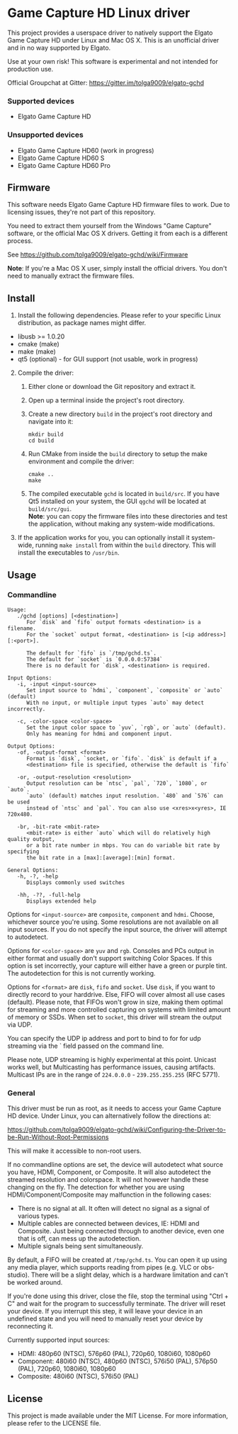 # Game Capture HD Linux driver

This project provides a userspace driver to natively support the Elgato Game
Capture HD under Linux and Mac OS X. This is an unofficial driver and in no way
supported by Elgato.

Use at your own risk! This software is experimental and not intended for
production use.

Official Groupchat at Gitter: https://gitter.im/tolga9009/elgato-gchd


### Supported devices

* Elgato Game Capture HD

### Unsupported devices

* Elgato Game Capture HD60 (work in progress)
* Elgato Game Capture HD60 S
* Elgato Game Capture HD60 Pro


## Firmware

This software needs Elgato Game Capture HD firmware files to work. Due to
licensing issues, they're not part of this repository. 

You need to extract them yourself from the Windows "Game Capture" software, 
or the official Mac OS X drivers. Getting it from each is a different process.

See https://github.com/tolga9009/elgato-gchd/wiki/Firmware

**Note**: If you're a Mac OS X user, simply install the official drivers. You
don't need to manually extract the firmware files.

## Install

1. Install the following dependencies. Please refer to your specific Linux
distribution, as package names might differ.

  * libusb >= 1.0.20
  * cmake (make)
  * make (make)
  * qt5 (optional) - for GUI support (not usable, work in progress)

2. Compile the driver:

    1. Either clone or download the Git repository and extract it.

    2. Open up a terminal inside the project's root directory.

    3. Create a new directory `build` in the project's root directory and
    navigate into it:

        ```
        mkdir build
        cd build
        ```

    4. Run CMake from inside the `build` directory to setup the make
    environment and compile the driver:

        ```
        cmake ..
        make
        ```

    5. The compiled executable `gchd` is located in `build/src`. If you have
    Qt5 installed on your system, the GUI `qgchd` will be located at
    `build/src/gui`.  
    **Note**: you can copy the firmware files into these directories and test
    the application, without making any system-wide modifications.

3. If the application works for you, you can optionally install it system-wide,
running `make install` from within the `build` directory. This will install the
executables to `/usr/bin`.


## Usage

### Commandline

```
Usage:
   ./gchd [options] [<destination>]
      For `disk` and `fifo` output formats <destination> is a filename.
      For the `socket` output format, <destination> is [<ip address>][:<port>].

      The default for `fifo` is `/tmp/gchd.ts`.
      The default for `socket` is `0.0.0.0:57384`
      There is no default for `disk`, <destination> is required.

Input Options:
   -i, -input <input-source>
      Set input source to `hdmi`, `component`, `composite` or `auto` (default)
      With no input, or multiple input types `auto` may detect incorrectly.

   -c, -color-space <color-space>
      Set the input color space to `yuv`, `rgb`, or `auto` (default).
      Only has meaning for hdmi and component input.

Output Options:
   -of, -output-format <format>
      Format is `disk`, `socket, or `fifo`. `disk` is default if a 
      <destination> file is specified, otherwise the default is `fifo`

   -or, -output-resolution <resolution>
      Output resolution can be `ntsc`, `pal`, `720`, `1080`, or `auto`.
      `auto` (default) matches input resolution. `480` and `576` can be used
      instead of `ntsc` and `pal`. You can also use <xres>x<yres>, IE 720x480.

   -br, -bit-rate <mbit-rate>
      <mbit-rate> is either `auto` which will do relatively high quality output,
      or a bit rate number in mbps. You can do variable bit rate by specifying
      the bit rate in a [max]:[average]:[min] format.

General Options:
   -h, -?, -help
      Displays commonly used switches

   -hh, -??, -full-help
      Displays extended help
```

Options for `<input-source>` are `composite`, `component` and `hdmi`. Choose,
whichever source you're using. Some resolutions are not available on all input
sources. If you do not specify the input source, the driver will attempt
to autodetect.

Options for `<color-space>` are `yuv` and `rgb`. Consoles and PCs output in
either format and usually don't support switching Color Spaces. If this option
is set incorrectly, your capture will either have a green or purple tint. The
autodetection for this is not currently working.

Options for `<format>` are `disk`, `fifo` and `socket`. Use `disk`, if you want
to directly record to your harddrive. Else, FIFO will cover almost all use cases
(default). Please note, that FIFOs won't grow in size, making them optimal for
streaming and more controlled capturing on systems with limited amount of memory
or SSDs. When set to `socket`, this driver will stream the output via UDP.

You can specify the UDP ip address and port to bind to for for udp streaming
via the `<destination> field passed on the command line. 

Please note, UDP streaming is highly experimental at this point. Unicast works
well, but Multicasting has performance issues, causing artifacts. Multicast IPs
 are in the range of `224.0.0.0` - `239.255.255.255` (RFC 5771).


### General

This driver must be run as root, as it needs to access your Game Capture HD
device. Under Linux, you can alternatively follow the directions at:

https://github.com/tolga9009/elgato-gchd/wiki/Configuring-the-Driver-to-be-Run-Without-Root-Permissions

This will make it accessible to non-root users.

If no commandline options are set, the device will autodetect what source you
have, HDMI, Component, or Composite. It will also autodetect the streamed
resolution and colorspace. It will not however handle these changing on the fly.
The detection for whether you are using HDMI/Component/Composite may malfunction
in the following cases:

 * There is no signal at all. It often will detect no signal as a signal of
   various types.
 * Multiple cables are connected between devices, IE: HDMI and Composite. Just
   being connected through to another device, even one that is off, can mess up
   the autodetection.
 * Multiple signals being sent simultaneously.

By default, a FIFO will be created at `/tmp/gchd.ts`. You can open it up using 
any media player, which supports reading from pipes (e.g. VLC or obs-studio). 
There will be a slight delay, which is a hardware limitation and can't be worked 
around.

If you're done using this driver, close the file, stop the terminal using
"Ctrl + C" and wait for the program to successfully terminate. The driver will
reset your device. If you interrupt this step, it will leave your device in
an undefined state and you will need to manually reset your device by 
reconnecting it.

Currently supported input sources:

* HDMI: 480p60 (NTSC), 576p60 (PAL), 720p60, 1080i60, 1080p60
* Component: 480i60 (NTSC), 480p60 (NTSC), 576i50 (PAL), 576p50 (PAL), 720p60,
  1080i60, 1080p60
* Composite: 480i60 (NTSC), 576i50 (PAL)


## License

This project is made available under the MIT License. For more information,
please refer to the LICENSE file.


